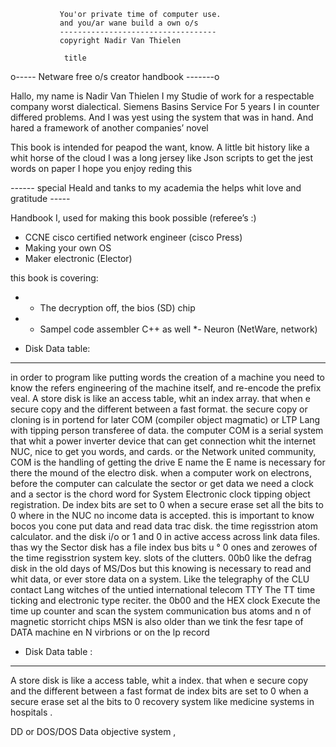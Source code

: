                
               You'or private time of computer use. 
               and you/ar wane build a own o/s 
               ----------------------------------- 
               copyright Nadir Van Thielen 
               
                title 
o----- Netware free o/s creator handbook -------o

Hallo, my name is Nadir Van Thielen 
I my Studie of work for a respectable company worst dialectical. Siemens Basins Service
For 5 years I in counter differed problems.
And I was yest using the system that was in hand.
And hared a framework of another companies’ novel

This book is intended for peapod the want, know.
A little bit history like a whit horse of the cloud 
I was a long jersey like Json scripts to get the jest words on paper 
I hope you enjoy reding this 

*------* special Heald and tanks to my academia the helps whit love and gratitude *-----*

Handbook I, used for making this book possible (referee’s :)

*  CCNE cisco certified network engineer (cisco Press)
*  Making your own OS
*  Maker electronic (Elector)

this book is covering:
 * - The decryption off, the bios (SD) chip 
 * - Sampel code assembler C++ as well
 *- Neuron (NetWare, network)


* Disk Data table:
-------------------------------------------------------------------------------------------------
in order to program like putting words the creation of a machine you need to know 
the refers engineering of the machine itself, and re-encode the prefix veal.
 A store disk is like an access table, whit an index array.
that when e secure copy and the different between a fast format.
the secure copy or cloning is in portend for later COM (compiler object magmatic) or LTP Lang with tipping person
transferee of data. the computer COM is a serial system that whit a power inverter device
that can get connection whit the internet NUC, nice to get you words, and cards.
or the Network united community, COM is the handling of getting the drive E name 
the E name is necessary for there the mound of the electro disk. 
when a computer work on electrons, before the computer can calculate the 
sector or get data we need a clock and a sector is the chord word for 
System Electronic clock tipping object registration.
De index bits are set to 0 when a secure erase set all the bits to 0
where in the NUC no income data is accepted.
this is important to know bocos you cone put data and read data trac disk. 
the time regisstrion atom calculator.
and the disk i/o or 1 and 0 in active access across link data files.
thas wy the Sector disk has a file index bus bits u ° 0 ones and zerowes of the 
time regisstrion system key. slots of the clutters. 00b0 like the defrag disk in the old days of MS/Dos
but this knowing is necessary to read and whit data, or ever store data on a system.
Like the telegraphy of the CLU contact Lang witches of the untied international telecom TTY 
The TT time ticking and electronic type reciter. the 0b00 and the HEX clock Execute the time up counter and scan the system communication bus atoms and n of magnetic storricht chips
MSN is also older than we tink the fesr tape of DATA machine en N virbrions 
or on the lp record 
















* Disk Data table :
-------------------------------------------------------------------------------------------------
A store disk is like a access table, whit a index. 
that when e secure copy and the different between a fast format
de index bits are set to 0 when a secure erase set al the bits to 0
recovery system like medicine systems in hospitals . 

DD or DOS/DOS Data objective system , 




